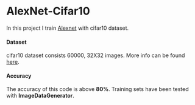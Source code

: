 # AlexNet-Cifar10

In this project I train [Alexnet](https://www.learnopencv.com/understanding-alexnet/) with cifar10 dataset.     

#### Dataset 

cifar10 dataset consists 60000, 32X32 images. More info can be found [here](https://www.cs.toronto.edu/~kriz/cifar.html).
#### Accuracy

The accuracy of this code is above **80%**. Training sets have been tested with **ImageDataGenerator**.
